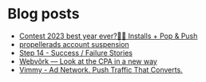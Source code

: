 # Blog posts
<!-- BLOG-POST-LIST:START -->
- [Contest 2023 best year ever?🚀🎉 Installs + Pop &amp; Push](https://afflift.com/f/threads/contest-2023-best-year-ever-%F0%9F%9A%80%F0%9F%8E%89-installs-pop-push.10183/)
- [propellerads account suspension](https://afflift.com/f/threads/propellerads-account-suspension.10339/)
- [Step 14 - Success / Failure Stories](https://afflift.com/f/threads/step-14-success-failure-stories.2951/)
- [Webvõrk — Look at the CPA in a new way](https://afflift.com/f/threads/webv%C3%B5rk-%E2%80%94-look-at-the-cpa-in-a-new-way.2820/)
- [Vimmy - Ad Network. Push Traffic That Converts.](https://afflift.com/f/threads/vimmy-ad-network-push-traffic-that-converts.5871/)
<!-- BLOG-POST-LIST:END -->
